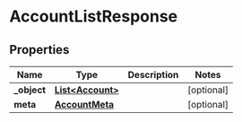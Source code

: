 

# AccountListResponse

## Properties

Name | Type | Description | Notes
------------ | ------------- | ------------- | -------------
**_object** | [**List&lt;Account&gt;**](Account.md) |  |  [optional]
**meta** | [**AccountMeta**](AccountMeta.md) |  |  [optional]



